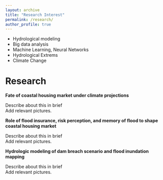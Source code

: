 ```yaml
---
layout: archive
title: "Research Interest"
permalink: /research/
author_profile: true
---
```

* Hydrological modeling
* Big data analysis
* Machine Learning, Neural Networks
* Hydrological Extrems
* Climate Change

Research
======
**Fate of coastal housing market under climate projections**
 
Describe about this in brief <br>
Add relevant pictures.

**Role of flood insurance, risk perception, and memory of flood to shape coastal housing market**

Describe about this in brief <br>
Add relevant pictures.

**Hydrologic modeling of dam breach scenario and flood inundation mapping**

Describe about this in brief <br>
Add relevant pictures.



